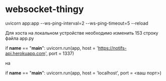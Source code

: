 # websocket-thingy

uvicorn app:app --ws-ping-interval=2 --ws-ping-timeout=5 --reload 

Для хоста на локальном устройстве необходимо изменить 153 строку файла app.py

if __name__ == "__main__":
    uvicorn.run(app, host = 'https://notifs-api.herokuapp.com', port = 1337)
    
на

if __name__ == "__main__":
    uvicorn.run(app, host = 'localhost', port = <ваш порт>)
    
